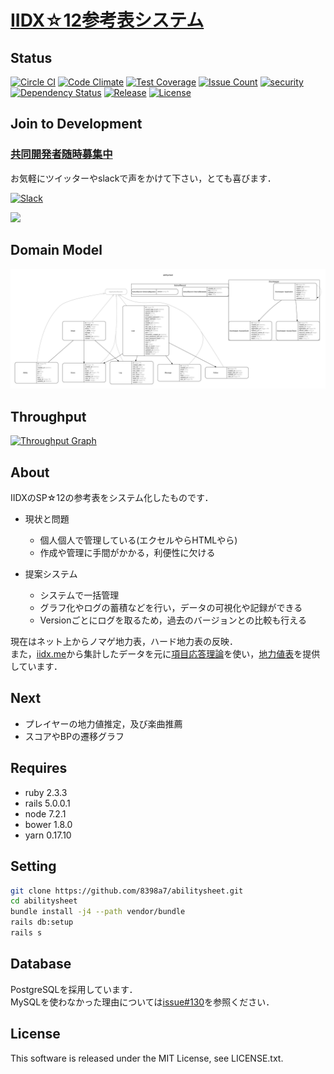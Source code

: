 # [IIDX☆12参考表システム](https://iidx12.tk)

## Status

[![Circle CI](https://circleci.com/gh/8398a7/abilitysheet.svg?style=shield)](https://circleci.com/gh/8398a7/abilitysheet)
[![Code Climate](https://codeclimate.com/github/8398a7/abilitysheet/badges/gpa.svg)](https://codeclimate.com/github/8398a7/abilitysheet)
[![Test Coverage](https://codeclimate.com/github/8398a7/abilitysheet/badges/coverage.svg)](https://codeclimate.com/github/8398a7/abilitysheet)
[![Issue Count](https://codeclimate.com/github/8398a7/abilitysheet/badges/issue_count.svg)](https://codeclimate.com/github/8398a7/abilitysheet)
[![security](https://hakiri.io/github/8398a7/abilitysheet/master.svg)](https://hakiri.io/github/8398a7/abilitysheet/master)
[![Dependency Status](https://gemnasium.com/8398a7/abilitysheet.svg)](https://gemnasium.com/8398a7/abilitysheet)
[![Release](https://img.shields.io/github/release/8398a7/abilitysheet.svg)](https://github.com/8398a7/abilitysheet/releases/latest)
[![License](https://img.shields.io/github/license/8398a7/abilitysheet.svg)](https://github.com/8398a7/abilitysheet/blob/master/LICENSE.txt)


## Join to Development

### [共同開発者随時募集中](http://twitter.com/IIDX_12)

お気軽にツイッターやslackで声をかけて下さい，とても喜びます．

[![Slack](https://slackin-abilitysheet.herokuapp.com/badge.svg)](https://slackin-abilitysheet.herokuapp.com/)

![](https://cloud.githubusercontent.com/assets/8043276/14033422/789679c2-f25d-11e5-923a-a6b24d459a48.png)

## Domain Model

![](https://raw.githubusercontent.com/8398a7/abilitysheet/master/docs/erd.png)

## Throughput

[![Throughput Graph](https://graphs.waffle.io/8398a7/abilitysheet/throughput.svg)](https://waffle.io/8398a7/abilitysheet/metrics/throughput)

## About

IIDXのSP☆12の参考表をシステム化したものです．

* 現状と問題
  * 個人個人で管理している(エクセルやらHTMLやら)
  * 作成や管理に手間がかかる，利便性に欠ける

* 提案システム
  * システムで一括管理
  * グラフ化やログの蓄積などを行い，データの可視化や記録ができる
  * Versionごとにログを取るため，過去のバージョンとの比較も行える

現在はネット上からノマゲ地力表，ハード地力表の反映．  
また，[iidx.me](https://iidx.me)から集計したデータを元に[項目応答理論](https://ja.wikipedia.org/wiki/%E9%A0%85%E7%9B%AE%E5%BF%9C%E7%AD%94%E7%90%86%E8%AB%96)を使い，[地力値表](https://iidx12.tk/recommends)を提供しています．

## Next

* プレイヤーの地力値推定，及び楽曲推薦
* スコアやBPの遷移グラフ

## Requires

- ruby 2.3.3
- rails 5.0.0.1
- node 7.2.1
- bower 1.8.0
- yarn 0.17.10

## Setting

```sh
git clone https://github.com/8398a7/abilitysheet.git
cd abilitysheet
bundle install -j4 --path vendor/bundle
rails db:setup
rails s
```

## Database

PostgreSQLを採用しています．  
MySQLを使わなかった理由については[issue#130](https://github.com/8398a7/abilitysheet/issues/130)を参照ください．

## License

This software is released under the MIT License, see LICENSE.txt.
